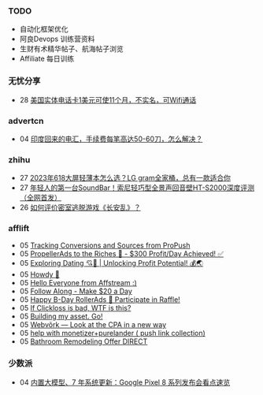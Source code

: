 ### TODO
-  自动化框架优化
-  阿良Devops 训练营资料
-  生财有术精华帖子、航海帖子浏览
-  Affiliate 每日训练

### 无忧分享
<!-- ruyo:START -->
-  28 [美国实体电话卡1美元可使11个月，不实名，可Wifi通话](https://51.ruyo.net/18487.html)<!-- ruyo:END -->

### advertcn
<!-- advertcn:START -->
-  04 [印度回来的电汇，手续费每笔高达50-60刀，怎么解决？](https://www.advertcn.com/forum.php?mod=viewthread&tid=112360)<!-- advertcn:END -->

### zhihu
<!-- zhihu:START -->
-  27 [2023年618大屏轻薄本怎么选？LG gram全家桶，总有一款适合你](http://zhuanlan.zhihu.com/p/632641888?utm_campaign=rss&utm_medium=rss&utm_source=rss&utm_content=title)
-  27 [年轻人的第一台SoundBar！索尼轻巧型全景声回音壁HT-S2000深度评测（全网首发）](http://zhuanlan.zhihu.com/p/630990296?utm_campaign=rss&utm_medium=rss&utm_source=rss&utm_content=title)
-  26 [如何评价密室逃脱游戏《长安乱》？](http://www.zhihu.com/question/563950552/answer/3045961312?utm_campaign=rss&utm_medium=rss&utm_source=rss&utm_content=title)<!-- zhihu:END -->

### afflift
<!-- afflift:START -->
-  05 [Tracking Conversions and Sources from ProPush](https://afflift.com/f/threads/tracking-conversions-and-sources-from-propush.7464/)
-  05 [PropellerAds to the Riches 🤑 - $300 Profit/Day Achieved! ✅](https://afflift.com/f/threads/propellerads-to-the-riches-%F0%9F%A4%91-300-profit-day-achieved-%E2%9C%85.11567/)
-  05 [Exploring Dating 💘🚀 | Unlocking Profit Potential! 💰🌏](https://afflift.com/f/threads/exploring-dating-%F0%9F%92%98%F0%9F%9A%80-unlocking-profit-potential-%F0%9F%92%B0%F0%9F%8C%8F.11752/)
-  05 [Howdy 🤠](https://afflift.com/f/threads/howdy-%F0%9F%A4%A0.11489/)
-  05 [Hello Everyone from Affstream :&rpar;](https://afflift.com/f/threads/hello-everyone-from-affstream.11748/)
-  05 [Follow Along - Make $20 a Day](https://afflift.com/f/threads/follow-along-make-20-a-day.10149/)
-  05 [Happy B-Day RollerAds 🎁 Participate in Raffle!](https://afflift.com/f/threads/happy-b-day-rollerads-%F0%9F%8E%81-participate-in-raffle.11718/)
-  05 [If Clickloss is bad, WTF is this?](https://afflift.com/f/threads/if-clickloss-is-bad-wtf-is-this.11719/)
-  05 [Building my asset. Go!](https://afflift.com/f/threads/building-my-asset-go.11736/)
-  05 [Webvõrk — Look at the CPA in a new way](https://afflift.com/f/threads/webv%C3%B5rk-%E2%80%94-look-at-the-cpa-in-a-new-way.2820/)
-  05 [help with monetizer+purelander &lpar; push link collection&rpar;](https://afflift.com/f/threads/help-with-monetizer-purelander-push-link-collection.11542/)
-  05 [Bathroom Remodeling Offer DIRECT](https://afflift.com/f/threads/bathroom-remodeling-offer-direct.11707/)<!-- afflift:END -->

### 少数派
<!-- sspai:START -->
-  04 [内置大模型、7 年系统更新：Google Pixel 8 系列发布会看点速览](https://sspai.com/post/83366)<!-- sspai:END -->
